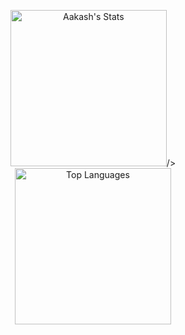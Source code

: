 <p align="center">
<img 
  src="https://github-readme-stats.vercel.app/api?username=subediaakash&show_icons=true&show=reviews,prs_merged,prs_merged_percentage&theme=dark"   
  height="250"
  alt="Aakash's Stats" 

 />
  <img 
    src="https://github-readme-stats.vercel.app/api/top-langs/?username=subediaakash&layout=compact&theme=tokyonight" 
    alt="Top Languages" 
    height="250"
  />
</p>
